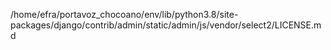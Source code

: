/home/efra/portavoz_chocoano/env/lib/python3.8/site-packages/django/contrib/admin/static/admin/js/vendor/select2/LICENSE.md